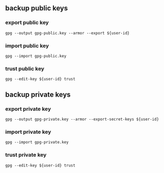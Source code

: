 ## backup public keys

### export public key
```
gpg --output gpg-public.key --armor --export ${user-id}
```

### import public key
```
gpg --import gpg-public.key
```

### trust public key
```
gpg --edit-key ${user-id} trust
```


## backup private keys

### export private key
```
gpg --output gpg-private.key --armor --export-secret-keys ${user-id}
```

### import private key
```
gpg --import gpg-private.key
```

### trust private key
```
gpg --edit-key ${user-id} trust
```
